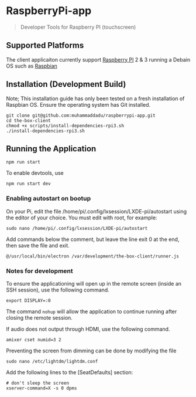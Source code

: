 # RaspberryPi-app
> Developer Tools for Raspberry PI (touchscreen)

## Supported Platforms
The client applicaiton currently support [Raspberry PI](https://www.raspberrypi.org/) 2 & 3 running a Debain OS such as [Raspbian](https://www.raspbian.org/)

## Installation (Development Build)
Note; This installation guide has only been tested on a fresh installation of Raspbian OS. Ensure the operating system has Git installed.

```
git clone git@github.com:muhammaddadu/raspberrypi-app.git
cd the-box-client
chmod +x scripts/install-dependencies-rpi3.sh
./install-dependencies-rpi3.sh
```

## Running the Application
```
npm run start
```

To enable devtools, use
```
npm run start dev
```

### Enabling autostart on bootup
On your Pi, edit the file /home/pi/.config/lxsession/LXDE-pi/autostart using the editor of your choice. You must edit with root, for example:
```
sudo nano /home/pi/.config/lxsession/LXDE-pi/autostart
```

Add commands below the comment, but leave the line exit 0 at the end, then save the file and exit.
```
@/usr/local/bin/electron /var/development/the-box-client/runner.js
```

### Notes for development
To ensure the applicationing will open up in the remote screen (inside an SSH session), use the following command.
```
export DISPLAY=:0
```

The command ```nohup``` will allow the application to continue running after closing the remote session.

If audio does not output through HDMI, use the following command.
```
amixer cset numid=3 2
```

Preventing the screen from dimming can be done by modifying the file
```
sudo nano /etc/lightdm/lightdm.conf
```

Add the following lines to the [SeatDefaults] section:
```
# don't sleep the screen
xserver-command=X -s 0 dpms
```


